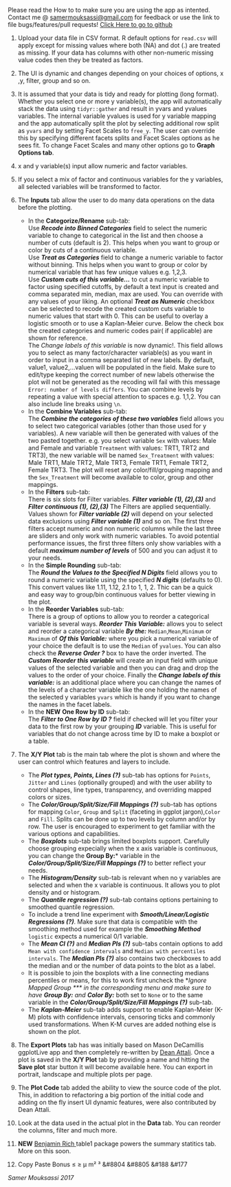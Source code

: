 Please read the How to to make sure you are using the app as intented.
Contact me @ samermouksassi@gmail.com for feedback or use the link to file bugs/features/pull requests!
<a href="https://github.com/smouksassi/ggplotwithyourdata/issues" target="_blank">Click Here to go to github</a>

1. Upload your data file in CSV format. R default options for `read.csv` will apply except for missing values where both (NA) and dot (.) are treated as missing. If your data has columns with other non-numeric missing value codes then they be treated as factors.

2. The UI is dynamic and changes depending on your choices of options, x ,y, filter, group and so on.

3. It is assumed that your data is tidy and ready for plotting (long format). Whether you select one or more y variable(s), the app will automatically stack the data using `tidyr::gather` and result in yvars and yvalues variables. The internal variable yvalues is used for y variable mapping and the app automatically split the plot by selecting additional row split as `yvars` and by setting Facet Scales to `free_y`. The user can override this by specifying different facets splits and Facet Scales options as he sees fit. To change Facet Scales and many other options go to **Graph Options tab**.

4. x and y variable(s) input allow numeric and factor variables.

5. If you select a mix of factor and continuous variables for the y variables, all selected variables will be transformed to factor.

6. The **Inputs** tab allow the user to do many data operations on the data before the plotting.
    + In the **Categorize/Rename** sub-tab:    
    Use ***Recode into Binned Categories*** field to select the numeric variable to change to categorical in the list and then choose a number of cuts (default is 2). This helps when you want to group or color by cuts of a continuous variable.  
    Use ***Treat as Categories*** field to change a numeric variable to factor without binning. This helps when you want to group or color by numerical variable that has few unique values e.g. 1,2,3.  
    Use ***Custom cuts of this variable...*** to cut a numeric variable to factor using specified cutoffs, by default a text input is created and  comma separated min, median, max are used. You can override with any values of your liking. An optional  ***Treat as Numeric*** checkbox can be selected to recode the created custom cuts variable to numeric values that start with 0. This can be useful to overlay a logistic smooth or to use a Kaplan-Meier curve. Below the check box the created categories and numeric codes pair( if applicable) are shown for reference.  
    The *Change labels of this variable* is now dynamic!. This field allows you to select as many factor/character variable(s) as you want in order to input in a comma separated list of new labels. By default, value1, value2,...valuen will be populated in the field. Make sure to edit/type keeping the correct number of new labels otherwise the plot will not be generated as the recoding will fail with this message `Error: number of levels differs`. You can combine levels by repeating a value with special attention to spaces e.g. 1,1,2. You can also include line breaks using `\n`.
    + In the **Combine Variables** sub-tab:   
    The ***Combine the categories of these two variables*** field allows you to select two categorical variables (other than those used for y variables). A new variable will then be generated with values of the two pasted together. e.g. you select variable `Sex` with values: Male and Female and variable `Treatment` with values: TRT1, TRT2 and TRT3), the new variable will be named `Sex_Treatment` with values: Male TRT1, Male TRT2, Male TRT3, Female TRT1, Female TRT2, Female TRT3. The plot will reset any color/fill/grouping mapping and the `Sex_Treatment` will  become available to color, group and  other mappings.  
    + In the **Filters** sub-tab:  
    There is six slots for Filter variables. ***Filter variable (1), (2),(3)*** and ***Filter continuous (1), (2),(3)***
    The Filters are applied sequentially. Values shown for ***Filter variable (2)*** will depend on your selected data exclusions using ***Filter variable (1)*** and so on. The first three filters accept numeric and non numeric columns while the last three are sliders and only work with numeric variables. To avoid potential performance issues, the first three filters only show variables with a default ***maximum number of levels*** of 500 and you can adjust it to your needs.  
    + In the **Simple Rounding** sub-tab:   
    The ***Round the Values to the Specified N Digits*** field allows you to round a numeric variable using the specified ***N digits*** (defaults to 0). This convert values like 1.11, 1.12, 2.1 to 1, 1, 2. Thic can be a quick and easy way to group/bin continuous values for better viewing in the plot.  
    + In the **Reorder Variables** sub-tab:  
    There is a group of options to allow you to reorder a categorical variable is several ways. ***Reorder This Variable:*** allows you to select and reorder a categorical variable ***By the:***  `Median`,`Mean`,`Minimum` or `Maximum` of ***Of this Variable:*** where you pick a numerical variable of your choice the default is to use the `Median` of `yvalues`. You can also check the ***Reverse Order ?*** box to have the order inverted. The ***Custom Reorder this variable*** will create an input field with unique values of the selected variable and then you can drag and drop the values to the order of your choice. Finally the  ***Change labels of this variable:*** is an additional place where you can change the names of the levels of a character variable like the one holding the names of the selected y variables `yvars` which is handy if you want to change the names in the facet labels.  
    + In the **NEW** **One Row by ID** sub-tab:  
    The ***Filter to One Row by ID ?*** field if checked will let you filter your data to the first row by your grouping ***ID*** variable. This is useful for variables that do not change across time by ID to make a boxplot or a table.


7. The **X/Y Plot** tab is the main tab where the plot is shown and where the user can control which features and layers to include.  
    + The ***Plot types, Points, Lines (?)*** sub-tab has options for `Points`, `Jitter` and `Lines` (optionally grouped) and with the user ability to control shapes, line types, transparency, and overriding mapped colors or sizes.  
    + The ***Color/Group/Split/Size/Fill Mappings (?)*** sub-tab has options for mapping `Color`, `Group` and `Split` (faceting in ggplot jargon),`Color` and `Fill`. Splits can be done up to two levels by column and/or by row. The user is encouraged to experiment to get familiar with the various options and capabilities.  
    + The ***Boxplots*** sub-tab brings limited boxplots support. Carefully choose grouping expecially when the x axis variable is continuous, you can change the **Group By:*** variable in the ***Color/Group/Split/Size/Fill Mappings (?)*** to better reflect your needs.  
    + The ***Histogram/Density*** sub-tab is relevant when no y variables are selected and when the x variable is continuous. It allows you to plot density and or histogram.  
    + The ***Quantile regression (?)*** sub-tab contains options pertaining to smoothed quantile regression.  
    + To include a trend line experiment with ***Smooth/Linear/Logistic Regressions (?)***. Make sure that data is compatible with the smoothing method used for example the ***Smoothing Method*** `logistic` expects a numerical 0/1 variable.  
    + The ***Mean CI (?)*** and ***Median PIs (?)*** sub-tabs contain options to add `Mean with confidence intervals` and `Median with percentiles intervals`. The ***Median PIs (?)*** also contains two checkboxes to add the median and or the number of data points to the blot as a label.  
    + It is  possible to join the boxplots with a line connecting medians percentiles or means, for this to work first uncheck the ***Ignore Mapped Group *** in the corresponding menu and make sure to have **Group By:*** and **Color By:*** both set to `None` or to the same variable in the ***Color/Group/Split/Size/Fill Mappings (?)*** sub-tab. 
    +  The ***Kaplan-Meier*** sub-tab adds support to enable Kaplan-Meier (K-M) plots with confidence intervals, censoring ticks and commonly used transformations. When K-M curves are added nothing else is shown on the plot.

8. The **Export Plots** tab has was initially based on Mason DeCamillis ggplotLive app and then completely re-written by <a href="https://github.com/daattali" target="_blank">Dean Attali</a>. Once a plot is saved in the **X/Y Plot** tab by providing a name and hitting the **Save plot** star button it will become available here. You can export in portrait, landscape and multiple plots per page.
9. The **Plot Code** tab added the ability to view the source code of the plot. This, in addition to refactoring a big portion of the initial code and adding on the fly insert UI  dynamic features, were also contributed by Dean Attali.

10. Look at the data used in the actual plot in the **Data** tab. You can reorder the columns, filter and much more.  

11. **NEW** <a href="https://github.com/benjaminrich" target="_blank">Benjamin Rich </a> table1 package powers the summary statitics tab. More on this soon.

12. Copy Paste Bonus ≤ ≥ µ m² ³ &#8804 &#8805 &#188 &#177

*Samer Mouksassi 2017*
